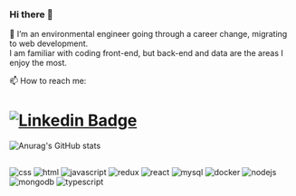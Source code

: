 ### Hi there 👋
💬 I’m an environmental engineer going through a career change, migrating to web development.  
I am familiar with coding front-end, but back-end and data are the areas I enjoy the most. 

📫 How to reach me:

# [![Linkedin Badge](https://img.shields.io/badge/-LinkedIn-0077B5?style=for-the-badge&logo=linkedin&logoColor=white-blue?style=flat-square&logo=Linkedin&logoColor=white&link=https://www.linkedin.com/in/breno-matiass/)](https://www.linkedin.com/in/breno-matiass/)

![Anurag's GitHub stats](https://github-readme-stats.vercel.app/api?username=brenoMatias&show_icons=true&theme=dracula)

##
![css](https://user-images.githubusercontent.com/85755031/147395419-b4f459e4-62c6-4112-a802-2018308ac887.jpg)
![html](https://user-images.githubusercontent.com/85755031/147395429-a9104f35-c600-40b3-80bc-fa38805aced4.jpg)
![javascript](https://user-images.githubusercontent.com/85755031/147395430-eff1feb9-86be-4abc-b908-ce64d5743e40.jpg)
![redux](https://user-images.githubusercontent.com/85755031/147395433-3a43caa5-8b66-41a6-9aba-124678c303f4.jpg)
![react](https://user-images.githubusercontent.com/85755031/147395432-d29a3967-b9c1-4580-81fa-e6ad338f7bda.jpg)
![mysql](https://user-images.githubusercontent.com/85755031/147395431-696ee7dd-1e82-4d7d-be87-d3f1ad53ee69.jpg)
![docker](https://user-images.githubusercontent.com/85755031/147395428-f5f7f77f-141d-48ad-b1a2-872f25672b7d.jpg)
![nodejs](https://img.shields.io/badge/Node.js-43853D?style=for-the-badge&logo=node.js&logoColor=white)
![mongodb](https://img.shields.io/badge/MongoDB-4EA94B?style=for-the-badge&logo=mongodb&logoColor=white)
![typescript](https://img.shields.io/badge/TypeScript-007ACC?style=for-the-badge&logo=typescript&logoColor=white)


<!--
**brenoMatias/brenoMatias** is a ✨ _special_ ✨ repository because its `README.md` (this file) appears on your GitHub profile.

Here are some ideas to get you started:

- 🔭 I’m currently working on ...
- 🌱 I’m currently learning ...
- 👯 I’m looking to collaborate on ...
- 🤔 I’m looking for help with ...
- 💬 Ask me about ...
- 📫 How to reach me: ...
- 😄 Pronouns: ...
- ⚡ Fun fact: ...
-->
